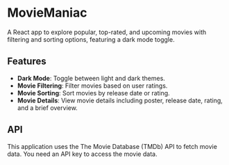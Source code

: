 # MovieManiac

A React app to explore popular, top-rated, and upcoming movies with filtering and sorting options, featuring a dark mode toggle.

## Features

- **Dark Mode**: Toggle between light and dark themes.
- **Movie Filtering**: Filter movies based on user ratings.
- **Movie Sorting**: Sort movies by release date or rating.
- **Movie Details**: View movie details including poster, release date, rating, and a brief overview.

## API
This application uses the The Movie Database (TMDb) API to fetch movie data. You need an API key to access the movie data.
